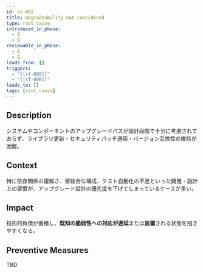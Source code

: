 ```yaml
---
id: rc-002
title: Upgradeability not considered
type: root_cause
introduced_in_phase:
  - E
  - G
reviewable_in_phase:
  - E
  - G
leads_from: []
triggers:
  - "[[rf-005]]"
  - "[[rf-008]]"
leads_to: []
tags: [root_cause]
---
```


## Description
システムやコンポーネントのアップグレードパスが設計段階で十分に考慮されておらず、ライブラリ更新・セキュリティパッチ適用・バージョン互換性の維持が困難。

## Context
特に依存関係の複雑さ、密結合な構成、テスト自動化の不足といった開発・設計上の習慣が、アップグレード設計の優先度を下げてしまっているケースが多い。

## Impact
技術的負債が蓄積し、**既知の脆弱性への対応が遅延**または**放置**される状態を招きやすくなる。

## Preventive Measures
TBD